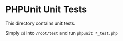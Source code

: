 # PHPUnit Unit Tests

This directory contains unit tests.

Simply `cd` into `/root/test` and run `phpunit *_test.php`

